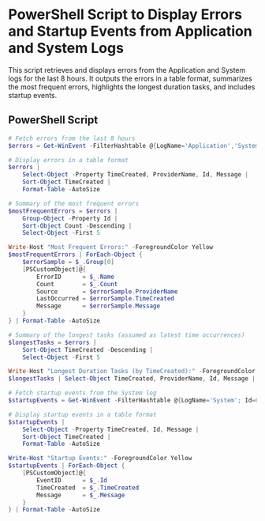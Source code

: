 # PowerShell Script to Display Errors and Startup Events from Application and System Logs

This script retrieves and displays errors from the Application and System logs for the last 8 hours. It outputs the errors in a table format, summarizes the most frequent errors, highlights the longest duration tasks, and includes startup events.

## PowerShell Script

```powershell
# Fetch errors from the last 8 hours
$errors = Get-WinEvent -FilterHashtable @{LogName='Application','System'; Level=2; StartTime=(Get-Date).AddHours(-8)}

# Display errors in a table format
$errors | 
    Select-Object -Property TimeCreated, ProviderName, Id, Message |
    Sort-Object TimeCreated |
    Format-Table -AutoSize 

# Summary of the most frequent errors
$mostFrequentErrors = $errors | 
    Group-Object -Property Id | 
    Sort-Object Count -Descending | 
    Select-Object -First 5

Write-Host "Most Frequent Errors:" -ForegroundColor Yellow
$mostFrequentErrors | ForEach-Object {
    $errorSample = $_.Group[0]
    [PSCustomObject]@{
        ErrorID      = $_.Name
        Count        = $_.Count
        Source       = $errorSample.ProviderName
        LastOccurred = $errorSample.TimeCreated
        Message      = $errorSample.Message
    }
} | Format-Table -AutoSize

# Summary of the longest tasks (assumed as latest time occurrences)
$longestTasks = $errors |
    Sort-Object TimeCreated -Descending |
    Select-Object -First 5

Write-Host "Longest Duration Tasks (by TimeCreated):" -ForegroundColor Yellow
$longestTasks | Select-Object TimeCreated, ProviderName, Id, Message | Format-Table -AutoSize

# Fetch startup events from the System log
$startupEvents = Get-WinEvent -FilterHashtable @{LogName='System'; Id=6005,6006,6008; StartTime=(Get-Date).AddHours(-8)}

# Display startup events in a table format
$startupEvents | 
    Select-Object -Property TimeCreated, Id, Message |
    Sort-Object TimeCreated |
    Format-Table -AutoSize 

Write-Host "Startup Events:" -ForegroundColor Yellow
$startupEvents | ForEach-Object {
    [PSCustomObject]@{
        EventID      = $_.Id
        TimeCreated  = $_.TimeCreated
        Message      = $_.Message
    }
} | Format-Table -AutoSize
